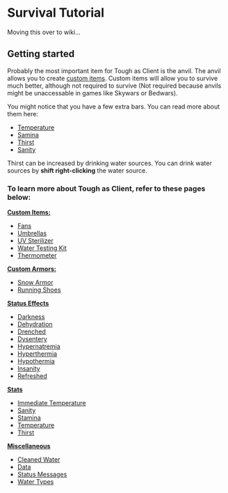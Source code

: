 # Survival Tutorial

Moving this over to wiki...

## Getting started

Probably the most important item for Tough as Client is the anvil. The anvil allows you to create [custom items](https://github.com/fishcute/ToughAsClient/blob/main/Tutorial/Custom%20Items.md). Custom items will allow you to survive much better, although not required to survive (Not required because anvils might be unaccessable in games like Skywars or Bedwars). 

You might notice that you have a few extra bars. You can read more about them here:
- [Temperature](https://github.com/fishcute/ToughAsClient/blob/main/Tutorial/Stats/Temperature.md)
- [Samina](https://github.com/fishcute/ToughAsClient/blob/main/Tutorial/Stats/Stamina.md)
- [Thirst](https://github.com/fishcute/ToughAsClient/blob/main/Tutorial/Stats/Thirst.md)
- [Sanity](https://github.com/fishcute/ToughAsClient/blob/main/Tutorial/Stats/Sanity.md)

Thirst can be increased by drinking water sources. You can drink water sources by **shift right-clicking** the water source.

### To learn more about Tough as Client, refer to these pages below:

[**Custom Items:**](https://github.com/fishcute/ToughAsClient/blob/main/Tutorial/Custom%20Items.md#custom-items)
- [Fans](https://github.com/fishcute/ToughAsClient/blob/main/Tutorial/Items/Fans.md)
- [Umbrellas](https://github.com/fishcute/ToughAsClient/blob/main/Tutorial/Items/Umbrellas.md)
- [UV Sterilizer](https://github.com/fishcute/ToughAsClient/blob/main/Tutorial/Items/UV%20Sterilizer.md)
- [Water Testing Kit](https://github.com/fishcute/ToughAsClient/blob/main/Tutorial/Items/Water%20Testing%20Kit.md)
- [Thermometer](https://github.com/fishcute/ToughAsClient/blob/main/Tutorial/Items/Thermometer.md)

[**Custom Armors:**](https://github.com/fishcute/ToughAsClient/blob/main/Tutorial/Custom%20Items.md#custom-armor)
- [Snow Armor](https://github.com/fishcute/ToughAsClient/blob/main/Tutorial/Items/Snow%20Armor.md)
- [Running Shoes](https://github.com/fishcute/ToughAsClient/blob/main/Tutorial/Items/Running%20Shoes.md)

[**Status Effects**](https://github.com/fishcute/ToughAsClient/blob/main/Tutorial/Status%20Effects.md)
- [Darkness](https://github.com/fishcute/ToughAsClient/blob/main/Tutorial/Status%20Effects/Darkness.md)
- [Dehydration](https://github.com/fishcute/ToughAsClient/blob/main/Tutorial/Status%20Effects/Dehydration.md)
- [Drenched](https://github.com/fishcute/ToughAsClient/blob/main/Tutorial/Status%20Effects/Drenched.md)
- [Dysentery](https://github.com/fishcute/ToughAsClient/blob/main/Tutorial/Status%20Effects/Dysentery.md)
- [Hypernatremia](https://github.com/fishcute/ToughAsClient/blob/main/Tutorial/Status%20Effects/Hypernatremia.md)
- [Hyperthermia](https://github.com/fishcute/ToughAsClient/blob/main/Tutorial/Status%20Effects/Hyperthermia.md)
- [Hypothermia](https://github.com/fishcute/ToughAsClient/blob/main/Tutorial/Status%20Effects/Hypothermia.md)
- [Insanity](https://github.com/fishcute/ToughAsClient/blob/main/Tutorial/Status%20Effects/Insanity.md)
- [Refreshed](https://github.com/fishcute/ToughAsClient/blob/main/Tutorial/Status%20Effects/Refreshed.md)

[**Stats**](https://github.com/fishcute/ToughAsClient/blob/main/Tutorial/Stats.md)
- [Immediate Temperature](https://github.com/fishcute/ToughAsClient/blob/main/Tutorial/Stats/Immediate%20Temperature.md)
- [Sanity](https://github.com/fishcute/ToughAsClient/blob/main/Tutorial/Stats/Sanity.md)
- [Stamina](https://github.com/fishcute/ToughAsClient/blob/main/Tutorial/Stats/Stamina.md)
- [Temperature](https://github.com/fishcute/ToughAsClient/blob/main/Tutorial/Stats/Temperature.md)
- [Thirst](https://github.com/fishcute/ToughAsClient/blob/main/Tutorial/Stats/Thirst.md)

[**Miscellaneous**](https://github.com/fishcute/ToughAsClient/tree/main/Tutorial/Miscellaneous)
- [Cleaned Water](https://github.com/fishcute/ToughAsClient/blob/main/Tutorial/Miscellaneous/Cleaned%20Water.md)
- [Data](https://github.com/fishcute/ToughAsClient/blob/main/Tutorial/Miscellaneous/Data.md)
- [Status Messages](https://github.com/fishcute/ToughAsClient/blob/main/Tutorial/Miscellaneous/Status%20Message.md)
- [Water Types](https://github.com/fishcute/ToughAsClient/blob/main/Tutorial/Miscellaneous/Water%20Types.md)



